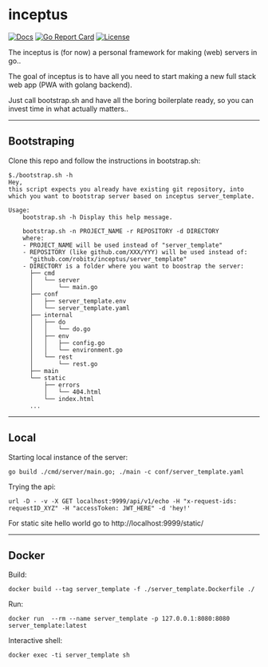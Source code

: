 # inceptus
[![Docs](https://img.shields.io/badge/docs-current-brightgreen.svg)](https://pkg.go.dev/github.com/robitx/inceptus)
[![Go Report Card](https://goreportcard.com/badge/github.com/robitx/inceptus)](https://goreportcard.com/report/github.com/robitx/inceptus)
[![License](https://img.shields.io/badge/license-MIT-blue.svg)](https://github.com/Robitx/inceptus/blob/main/LICENSE)

The inceptus is (for now) a personal framework for making (web) servers in go..

The goal of inceptus is to have all you need to start making a new full stack web app (PWA with golang backend).

Just call bootstrap.sh and have all the boring boilerplate ready, so you can invest time in what actually matters..

-------------------------------------
## Bootstraping

Clone this repo and follow the instructions in bootstrap.sh:
```
$./bootstrap.sh -h
Hey,
this script expects you already have existing git repository, into
which you want to bootstrap server based on inceptus server_template.

Usage:
    bootstrap.sh -h Display this help message.

    bootstrap.sh -n PROJECT_NAME -r REPOSITORY -d DIRECTORY
    where:
    - PROJECT_NAME will be used instead of "server_template"
    - REPOSITORY (like github.com/XXX/YYY) will be used instead of:
      "github.com/robitx/inceptus/server_template"
    - DIRECTORY is a folder where you want to boostrap the server:
      ├── cmd
      │   └── server
      │       └── main.go
      ├── conf
      │   ├── server_template.env
      │   └── server_template.yaml
      ├── internal
      │   ├── do
      │   │   └── do.go
      │   ├── env
      │   │   ├── config.go
      │   │   └── environment.go
      │   └── rest
      │       └── rest.go
      ├── main
      └── static
          ├── errors
          │   └── 404.html
          └── index.html
      ...
```

-------------------------------------

##  Local

Starting local instance of the server:
```
go build ./cmd/server/main.go; ./main -c conf/server_template.yaml
```

Trying the api:
```
url -D - -v -X GET localhost:9999/api/v1/echo -H "x-request-ids: requestID_XYZ" -H "accessToken: JWT_HERE" -d 'hey!'
```

For static site hello world go to http://localhost:9999/static/


-------------------------------------

##  Docker
Build:
```
docker build --tag server_template -f ./server_template.Dockerfile ./
```

Run:
```
docker run  --rm --name server_template -p 127.0.0.1:8080:8080 server_template:latest
```

Interactive shell:
```
docker exec -ti server_template sh
```
